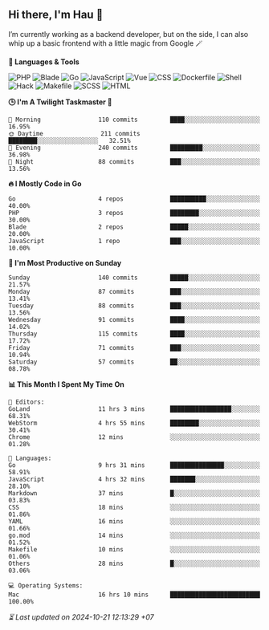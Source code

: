 ## Hi there, I'm Hau 👋
I’m currently working as a backend developer, but on the side, I can also whip up a basic frontend with a little magic from Google 🪄

<!--START_SECTION:readme-stats-->
**💬 Languages & Tools**

![PHP](https://img.shields.io/badge/PHP-64.61%25-4F5D95?&logo=PHP&labelColor=151b23)
![Blade](https://img.shields.io/badge/Blade-26.08%25-f7523f?&logo=Blade&labelColor=151b23)
![Go](https://img.shields.io/badge/Go-05.06%25-00ADD8?&logo=Go&labelColor=151b23)
![JavaScript](https://img.shields.io/badge/JavaScript-02.38%25-f1e05a?&logo=JavaScript&labelColor=151b23)
![Vue](https://img.shields.io/badge/Vue-01.20%25-41b883?&logo=Vue&labelColor=151b23)
![CSS](https://img.shields.io/badge/CSS-00.29%25-563d7c?&logo=CSS&labelColor=151b23)
![Dockerfile](https://img.shields.io/badge/Dockerfile-00.12%25-384d54?&logo=Dockerfile&labelColor=151b23)
![Shell](https://img.shields.io/badge/Shell-00.09%25-89e051?&logo=Shell&labelColor=151b23)
![Hack](https://img.shields.io/badge/Hack-00.07%25-878787?&logo=Hack&labelColor=151b23)
![Makefile](https://img.shields.io/badge/Makefile-00.06%25-427819?&logo=Makefile&labelColor=151b23)
![SCSS](https://img.shields.io/badge/SCSS-00.02%25-c6538c?&logo=SCSS&labelColor=151b23)
![HTML](https://img.shields.io/badge/HTML-00.01%25-e34c26?&logo=HTML&labelColor=151b23)


**🕒 I'm A Twilight Taskmaster 🌆**

```text
🌅 Morning                110 commits         ████░░░░░░░░░░░░░░░░░░░░░   16.95%
🌞 Daytime                211 commits         ████████░░░░░░░░░░░░░░░░░   32.51%
🌆 Evening                240 commits         █████████░░░░░░░░░░░░░░░░   36.98%
🌙 Night                  88 commits          ███░░░░░░░░░░░░░░░░░░░░░░   13.56%
```

**🔥 I Mostly Code in Go**

```text
Go                       4 repos             ██████████░░░░░░░░░░░░░░░   40.00%
PHP                      3 repos             ████████░░░░░░░░░░░░░░░░░   30.00%
Blade                    2 repos             █████░░░░░░░░░░░░░░░░░░░░   20.00%
JavaScript               1 repo              ███░░░░░░░░░░░░░░░░░░░░░░   10.00%
```

**📅 I'm Most Productive on Sunday**

```text
Sunday                   140 commits         █████░░░░░░░░░░░░░░░░░░░░   21.57%
Monday                   87 commits          ███░░░░░░░░░░░░░░░░░░░░░░   13.41%
Tuesday                  88 commits          ███░░░░░░░░░░░░░░░░░░░░░░   13.56%
Wednesday                91 commits          ████░░░░░░░░░░░░░░░░░░░░░   14.02%
Thursday                 115 commits         ████░░░░░░░░░░░░░░░░░░░░░   17.72%
Friday                   71 commits          ███░░░░░░░░░░░░░░░░░░░░░░   10.94%
Saturday                 57 commits          ██░░░░░░░░░░░░░░░░░░░░░░░   08.78%
```

**📊 This Month I Spent My Time On**

```text
📝 Editors:
GoLand                   11 hrs 3 mins       █████████████████░░░░░░░░   68.31%
WebStorm                 4 hrs 55 mins       ████████░░░░░░░░░░░░░░░░░   30.41%
Chrome                   12 mins             ░░░░░░░░░░░░░░░░░░░░░░░░░   01.28%

💬 Languages:
Go                       9 hrs 31 mins       ███████████████░░░░░░░░░░   58.91%
JavaScript               4 hrs 32 mins       ███████░░░░░░░░░░░░░░░░░░   28.10%
Markdown                 37 mins             █░░░░░░░░░░░░░░░░░░░░░░░░   03.83%
CSS                      18 mins             ░░░░░░░░░░░░░░░░░░░░░░░░░   01.86%
YAML                     16 mins             ░░░░░░░░░░░░░░░░░░░░░░░░░   01.66%
go.mod                   14 mins             ░░░░░░░░░░░░░░░░░░░░░░░░░   01.52%
Makefile                 10 mins             ░░░░░░░░░░░░░░░░░░░░░░░░░   01.06%
Others                   28 mins             █░░░░░░░░░░░░░░░░░░░░░░░░   03.06%

💻 Operating Systems:
Mac                      16 hrs 10 mins      █████████████████████████   100.00%
```



*⏳ Last updated on 2024-10-21 12:13:29 +07*
<!--END_SECTION:readme-stats-->
